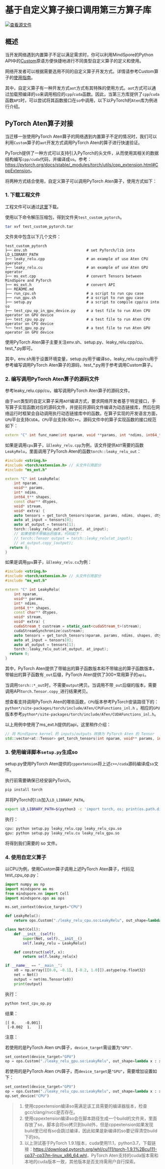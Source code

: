 # 基于自定义算子接口调用第三方算子库

[![查看源文件](https://mindspore-website.obs.cn-north-4.myhuaweicloud.com/website-images/br_base/resource/_static/logo_source.svg)](https://gitee.com/mindspore/docs/blob/br_base/docs/mindspore/source_zh_cn/migration_guide/use_third_party_op.md)

## 概述

当开发网络遇到内置算子不足以满足需求时，你可以利用MindSpore的Python API中的[Custom](https://www.mindspore.cn/docs/zh-CN/br_base/api_python/ops/mindspore.ops.Custom.html#mindspore-ops-custom)原语方便快捷地进行不同类型自定义算子的定义和使用。

网络开发者可以根据需要选用不同的自定义算子开发方式。详情请参考Custom算子的[使用指南](https://www.mindspore.cn/tutorials/experts/zh-CN/br_base/operation/op_custom.html)。

其中，自定义算子有一种开发方式`aot`方式有其特殊的使用方式。`aot`方式可以通过加载预编译的`so`来调用相应的`cpp`/`cuda`函数。因此，当第三方库提供了`cpp`/`cuda`函数`API`时，可以尝试将其函数接口在`so`中调用，以下以PyTorch的`Aten`库为例进行介绍。

## PyTorch Aten算子对接

当迁移一张使用PyTorch Aten算子的网络遇到内置算子不足的情况时，我们可以利用`Custom`算子的`aot`开发方式调用PyTorch Aten的算子进行快速验证。

PyTorch提供了一种方式可以支持引入PyTorch的头文件，从而使用其相关的数据结构编写`cpp/cuda`代码，并编译成`so`。参考：<https://pytorch.org/docs/stable/_modules/torch/utils/cpp_extension.html#CppExtension>。

将两种方式结合使用，自定义算子可以调用PyTorch Aten算子，使用方式如下：

### 1. 下载工程文件

工程文件可以通过[这里](https://mindspore-website.obs.cn-north-4.myhuaweicloud.com/notebook/migration_guide/test_custom_pytorch.tar)下载。

使用以下命令解压压缩包，得到文件夹`test_custom_pytorch`。

```bash
tar xvf test_custom_pytorch.tar
```

文件夹中包含以下几个文件：

```text
test_custom_pytorch
├── env.sh                           # set PyTorch/lib into LD_LIBRARY_PATH
├── leaky_relu.cpp                   # an example of use Aten CPU operator
├── leaky_relu.cu                    # an example of use Aten GPU operator
├── ms_ext.cpp                       # convert Tensors between MindSpore and PyTorch
├── ms_ext.h                         # convert API
├── README.md
├── run_cpu.sh                       # a script to run cpu case
├── run_gpu.sh                       # a script to run gpu case
├── setup.py                         # a script to compile cpp/cu into so
├── test_cpu_op_in_gpu_device.py     # a test file to run Aten CPU operator on GPU device
├── test_cpu_op.py                   # a test file to run Aten CPU operator on CPU device
└── test_gpu_op.py                   # a test file to run Aten GPU operator on GPU device
```

使用PyTorch Aten算子主要关注env.sh、setup.py、leaky_relu.cpp/cu、test_*.py即可。

其中，env.sh用于设置环境变量，setup.py用于编译so，leaky_relu.cpp/cu用于参考编写调用PyTorch Aten算子的源码，test_*.py用于参考调用Custom算子。

### 2. 编写调用PyTorch Aten算子的源码文件

参考leaky_relu.cpp/cu，编写调用PyTorch Aten算子的源码文件。

由于`aot`类型的自定义算子采用`AOT`编译方式，要求网络开发者基于特定接口，手写算子实现函数对应的源码文件，并提前将源码文件编译为动态链接库，然后在网络运行时框架会自动调用执行动态链接库中的函数。在算子实现的开发语言方面，`GPU`平台支持`CUDA`，`CPU`平台支持`C`和`C++`。源码文件中的算子实现函数的接口规范如下：

```cpp
extern "C" int func_name(int nparam, void **params, int *ndims, int64_t **shapes, const char **dtypes, void *stream, void *extra);

```

如果是调用`cpu`算子，以`leaky_relu.cpp`为例，该文件提供`AOT`需要的函数`LeakyRelu`，里面调用了PyTorch Aten的函数`torch::leaky_relu_out`：

```cpp
#include <string.h>
#include <torch/extension.h> // 头文件引用部分
#include "ms_ext.h"

extern "C" int LeakyRelu(
    int nparam,
    void** params,
    int* ndims,
    int64_t** shapes,
    const char** dtypes,
    void* stream,
    void* extra) {
    auto tensors = get_torch_tensors(nparam, params, ndims, shapes, dtypes, c10::kCPU);
    auto at_input = tensors[0];
    auto at_output = tensors[1];
    torch::leaky_relu_out(at_output, at_input);
    // 如果使用不带输出的版本，代码如下：
    // torch::Tensor output = torch::leaky_relu(at_input);
    // at_output.copy_(output);
  return 0;
}

```

如果是调用`gpu`算子，以`leaky_relu.cu`为例：

```cpp
#include <string.h>
#include <torch/extension.h> // 头文件引用部分
#include "ms_ext.h"

extern "C" int LeakyRelu(
    int nparam,
    void** params,
    int* ndims,
    int64_t** shapes,
    const char** dtypes,
    void* stream,
    void* extra) {
    cudaStream_t custream = static_cast<cudaStream_t>(stream);
    cudaStreamSynchronize(custream);
    auto tensors = get_torch_tensors(nparam, params, ndims, shapes, dtypes, c10::kCUDA);
    auto at_input = tensors[0];
    auto at_output = tensors[1];
    torch::leaky_relu_out(at_output, at_input);
  return 0;
}
```

其中，PyTorch Aten提供了带输出的算子函数版本和不带输出的算子函数版本，带输出的算子函数有`_out`后缀，PyTorch Aten提供了300+常用算子的`api`。

当调用`torch::*_out`时，不需要`output`拷贝。当调用不带`_out`后缀的版本，需要调用API`torch.Tensor.copy_`进行结果拷贝。

想查看支持调用PyTorch Aten的哪些函数，`CPU`版本参考PyTorch安装路径下的：`python*/site-packages/torch/include/ATen/CPUFunctions_inl.h` ，相应的`GPU`版本参考`python*/site-packages/torch/include/ATen/CUDAFunctions_inl.h`。

以上用例中使用了ms_ext.h提供的api，这里稍作介绍：

```cpp
// 将 MindSpore kernel 的 inputs/outputs 转换为 PyTorch Aten 的 Tensor
std::vector<at::Tensor> get_torch_tensors(int nparam, void** params, int* ndims, int64_t** shapes, const char** dtypes, c10::Device device) ;
```

### 3. 使用编译脚本`setup.py`生成so

setup.py使用PyTorch Aten提供的`cppextension`将上述`c++/cuda`源码编译成`so`文件。

执行前需要确保已经安装PyTorch。

```bash
pip install torch
```

并将PyTorch的`lib`加入`LD_LIBRARY_PATH`。

```bash
export LD_LIBRARY_PATH=$(python3 -c 'import torch, os; print(os.path.dirname(torch.__file__))')/lib:$LD_LIBRARY_PATH
```

执行：

```bash
cpu: python setup.py leaky_relu.cpp leaky_relu_cpu.so
gpu: python setup.py leaky_relu.cu leaky_relu_gpu.so
```

将得到我们需要的 so 文件。

### 4. 使用自定义算子

以CPU为例，使用Custom算子调用上述PyTorch Aten算子，代码见test_cpu_op.py：

```python
import numpy as np
import mindspore as ms
from mindspore.nn import Cell
import mindspore.ops as ops

ms.set_context(device_target="CPU")

def LeakyRelu():
    return ops.Custom("./leaky_relu_cpu.so:LeakyRelu", out_shape=lambda x : x, out_dtype=lambda x : x, func_type="aot")

class Net(Cell):
    def __init__(self):
        super(Net, self).__init__()
        self.leaky_relu = LeakyRelu()

    def construct(self, x):
        return self.leaky_relu(x)

if __name__ == "__main__":
    x0 = np.array([[0.0, -0.1], [-0.2, 1.0]]).astype(np.float32)
    net = Net()
    output = net(ms.Tensor(x0))
    print(output)
```

执行：

```bash
python test_cpu_op.py
```

结果：

```text
[[ 0.    -0.001]
 [-0.002  1.   ]]
```

注意：

若使用的是PyTorch Aten `GPU`算子，`device_target`需设置为`"GPU"`.

```python
set_context(device_target="GPU")
op = ops.Custom("./leaky_relu_gpu.so:LeakyRelu", out_shape=lambda x : x, out_dtype=lambda x : x, func_type="aot")
```

若使用的是PyTorch Aten `CPU`算子，而`device_target`是`"GPU"`，需要增加设置如下：

```python
set_context(device_target="GPU")
op = ops.Custom("./leaky_relu_cpu.so:LeakyRelu", out_shape=lambda x : x, out_dtype=lambda x : x, func_type="aot")
op.set_device("CPU")
```

> 1. 使用cppextension编译so需满足该工具需要的编译器版本，检查gcc/clang/nvcc是否存在。
> 2. 使用cppextension编译so会在脚本路径生成一个build的文件夹，里面存放了so，脚本会将so拷贝到build外，但是cppextension如果发现build里已经有so会跳过编译，因此如果是新编译的so要记得清空build下的so。
> 3. 以上测试基于PyTorch 1.9.1版本，cuda使用11.1，python3.7，下载链接：<https://download.pytorch.org/whl/cu111/torch-1.9.1%2Bcu111-cp37-cp37m-linux_x86_64.whl>，PyTorch Aten支持的cuda版本需和本地的cuda版本一致，其他版本是否支持需用户自行探索。